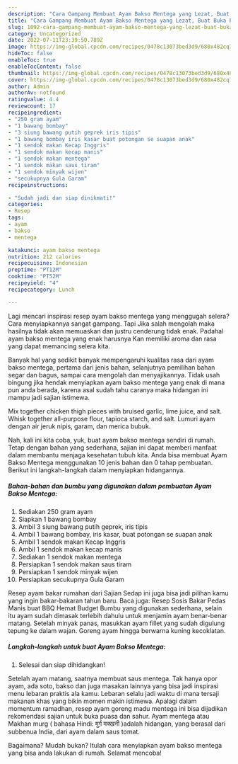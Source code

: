```yaml
---
description: "Cara Gampang Membuat Ayam Bakso Mentega yang Lezat, Buat Buka Puasa Lezat"
title: "Cara Gampang Membuat Ayam Bakso Mentega yang Lezat, Buat Buka Puasa Lezat"
slug: 1092-cara-gampang-membuat-ayam-bakso-mentega-yang-lezat-buat-buka-puasa-lezat
category: Uncategorized
date: 2022-07-11T23:39:50.789Z
image: https://img-global.cpcdn.com/recipes/0478c13073bed3d9/680x482cq70/ayam-bakso-mentega-foto-resep-utama.jpg
hideToc: false
enableToc: true
enableTocContent: false
thumbnail: https://img-global.cpcdn.com/recipes/0478c13073bed3d9/680x482cq70/ayam-bakso-mentega-foto-resep-utama.jpg
cover: https://img-global.cpcdn.com/recipes/0478c13073bed3d9/680x482cq70/ayam-bakso-mentega-foto-resep-utama.jpg
author: Admin
authorAv: notfound
ratingvalue: 4.4
reviewcount: 17
recipeingredient:
- "250 gram ayam"
- "1 bawang bombay"
- "3 siung bawang putih geprek iris tipis"
- "1 bawang bombay iris kasar buat potongan se suapan anak"
- "1 sendok makan Kecap Inggris"
- "1 sendok makan kecap manis"
- "1 sendok makan mentega"
- "1 sendok makan saus tiram"
- "1 sendok minyak wijen"
- "secukupnya Gula Garam"
recipeinstructions:

- "Sudah jadi dan siap dinikmati!"
categories:
- Resep
tags:
- ayam
- bakso
- mentega

katakunci: ayam bakso mentega 
nutrition: 212 calories
recipecuisine: Indonesian
preptime: "PT12M"
cooktime: "PT52M"
recipeyield: "4"
recipecategory: Lunch

---
```



Lagi mencari inspirasi resep ayam bakso mentega yang menggugah selera? Cara menyiapkannya sangat gampang. Tapi Jika salah mengolah maka hasilnya tidak akan memuaskan dan justru cenderung tidak enak. Padahal ayam bakso mentega yang enak harusnya Kan memiliki aroma dan rasa yang dapat memancing selera kita.


Banyak hal yang sedikit banyak mempengaruhi kualitas rasa dari ayam bakso mentega, pertama dari jenis bahan, selanjutnya pemilihan bahan segar dan bagus, sampai cara mengolah dan menyajikannya. Tidak usah bingung jika hendak menyiapkan ayam bakso mentega yang enak di mana pun anda berada, karena asal sudah tahu caranya maka hidangan ini mampu jadi sajian istimewa.

Mix together chicken thigh pieces with bruised garlic, lime juice, and salt. Whisk together all-purpose flour, tapioca starch, and salt. Lumuri ayam dengan air jeruk nipis, garam, dan merica bubuk.


Nah, kali ini kita coba, yuk, buat ayam bakso mentega sendiri di rumah. Tetap dengan bahan yang sederhana, sajian ini dapat memberi manfaat dalam membantu menjaga kesehatan tubuh kita. Anda bisa membuat Ayam Bakso Mentega menggunakan 10 jenis bahan dan 0 tahap pembuatan. Berikut ini langkah-langkah dalam menyiapkan hidangannya.

<!--inarticleads1-->

##### Bahan-bahan dan bumbu yang digunakan dalam pembuatan Ayam Bakso Mentega:

1. Sediakan 250 gram ayam
1. Siapkan 1 bawang bombay
1. Ambil 3 siung bawang putih geprek, iris tipis
1. Ambil 1 bawang bombay, iris kasar, buat potongan se suapan anak
1. Ambil 1 sendok makan Kecap Inggris
1. Ambil 1 sendok makan kecap manis
1. Sediakan 1 sendok makan mentega
1. Persiapkan 1 sendok makan saus tiram
1. Persiapkan 1 sendok minyak wijen
1. Persiapkan secukupnya Gula Garam


Resep ayam bakar rumahan dari Sajian Sedap ini juga bisa jadi pilihan kamu yang ingin bakar-bakaran tahun baru. Baca juga: Resep Sosis Bakar Pedas Manis buat BBQ Hemat Budget Bumbu yang digunakan sederhana, selain itu ayam sudah dimasak terlebih dahulu untuk menjamin ayam benar-benar matang. Setelah minyak panas, masukkan ayam fillet yang sudah digulung tepung ke dalam wajan. Goreng ayam hingga berwarna kuning kecoklatan. 

<!--inarticleads2-->

##### Langkah-langkah untuk buat Ayam Bakso Mentega:


1. Selesai dan siap dihidangkan!

Setelah ayam matang, saatnya membuat saus mentega. Tak hanya opor ayam, ada soto, bakso dan juga masakan lainnya yang bisa jadi inspirasi menu lebaran praktis ala kamu. Lebaran selalu jadi waktu di mana tersaji makanan khas yang bikin momen makin istimewa. Apalagi dalam momentum ramadhan, resep ayam goreng madu mentega ini bisa dijadikan rekomendasi sajian untuk buka puasa dan sahur. Ayam mentega atau Makhan murg ( bahasa Hindi: मुर्ग़ मक्खनी )adalah hidangan, yang berasal dari subbenua India, dari ayam dalam saus tomat. 

Bagaimana? Mudah bukan? Itulah cara menyiapkan ayam bakso mentega yang bisa anda lakukan di rumah. Selamat mencoba!
